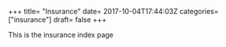 +++
title= "Insurance"
date= 2017-10-04T17:44:03Z
categories= ["insurance"]
draft= false
+++

This is the insurance index page